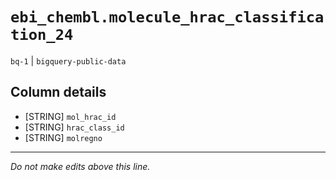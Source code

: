 # `ebi_chembl.molecule_hrac_classification_24`
`bq-1` | `bigquery-public-data`

## Column details
* [STRING]    `mol_hrac_id`
* [STRING]    `hrac_class_id`
* [STRING]    `molregno`

-------------------------------------------------------------------------------
*Do not make edits above this line.*
